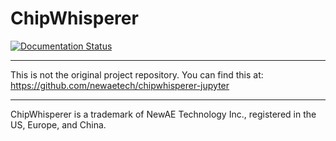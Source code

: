 # ChipWhisperer

[![Documentation Status](https://readthedocs.org/projects/chipwhisperer/badge/?version=latest)](https://chipwhisperer.readthedocs.io/en/latest/?badge=latest) 

---

This is not the original project repository. You can find this at: https://github.com/newaetech/chipwhisperer-jupyter

---

ChipWhisperer is a trademark of NewAE Technology Inc., registered in the US, Europe, and China.
